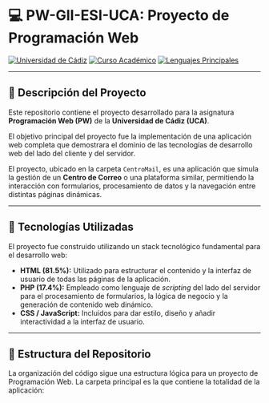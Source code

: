 # 💻 PW-GII-ESI-UCA: Proyecto de Programación Web

[![Universidad de Cádiz](https://img.shields.io/badge/Universidad%20de%20C%C3%A1diz-UCA-blue.svg)](https://www.uca.es/)
[![Curso Académico](https://img.shields.io/badge/Curso-2018%2F2019-red.svg)](#)
[![Lenguajes Principales](https://img.shields.io/badge/Lenguajes-HTML%20%7C%20PHP-orange.svg)](#tecnolog%C3%ADas-utilizadas)

---

## 📄 Descripción del Proyecto

Este repositorio contiene el proyecto desarrollado para la asignatura **Programación Web (PW)** de la **Universidad de Cádiz (UCA)**.

El objetivo principal del proyecto fue la implementación de una aplicación web completa que demostrara el dominio de las tecnologías de desarrollo web del lado del cliente y del servidor.

El proyecto, ubicado en la carpeta `CentroMail`, es una aplicación que simula la gestión de un **Centro de Correo** o una plataforma similar, permitiendo la interacción con formularios, procesamiento de datos y la navegación entre distintas páginas dinámicas.

---

## 🚀 Tecnologías Utilizadas

El proyecto fue construido utilizando un stack tecnológico fundamental para el desarrollo web:

* **HTML (81.5%):** Utilizado para estructurar el contenido y la interfaz de usuario de todas las páginas de la aplicación.
* **PHP (17.4%):** Empleado como lenguaje de *scripting* del lado del servidor para el procesamiento de formularios, la lógica de negocio y la generación de contenido web dinámico.
* **CSS / JavaScript:** Incluidos para dar estilo, diseño y añadir interactividad a la interfaz de usuario.

---

## 📂 Estructura del Repositorio

La organización del código sigue una estructura lógica para un proyecto de Programación Web. La carpeta principal es la que contiene la totalidad de la aplicación:
